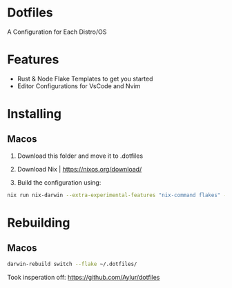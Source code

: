 # Dotfiles 
A Configuration for Each Distro/OS

# Features
- Rust & Node Flake Templates to get you started
- Editor Configurations for VsCode and Nvim








# Installing 


## Macos 


1. Download this folder and move it to .dotfiles

2. Download Nix | https://nixos.org/download/

3. Build the configuration using:
```bash
nix run nix-darwin --extra-experimental-features "nix-command flakes" -- switch --flake ~/.dotfiles/
```




# Rebuilding 

## Macos
```bash
darwin-rebuild switch --flake ~/.dotfiles/   
```





Took insperation off: https://github.com/Aylur/dotfiles